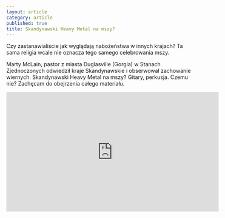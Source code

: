 ```yaml
---
layout: article
category: article
published: true
title: Skandynawski Heavy Metal na mszy?
---
```


Czy zastanawialiście jak wyglądają nabożeństwa w innych krajach? Ta sama religia wcale nie oznacza tego samego celebrowania mszy.         
<!--more-->  
Marty McLain, pastor z miasta Duglasville (Gorgia) w Stanach Zjednoczonych odwiedził kraje Skandynawskie i obserwował zachowanie wiernych. Skandynawski Heavy Metal na mszy? Gitary, perkusja. Czemu nie? Zachęcam do obejrzenia całego materiału.  

<iframe width="560" height="315" src="https://www.youtube.com/embed/W-kANR1vJkM" frameborder="0" allowfullscreen></iframe>
